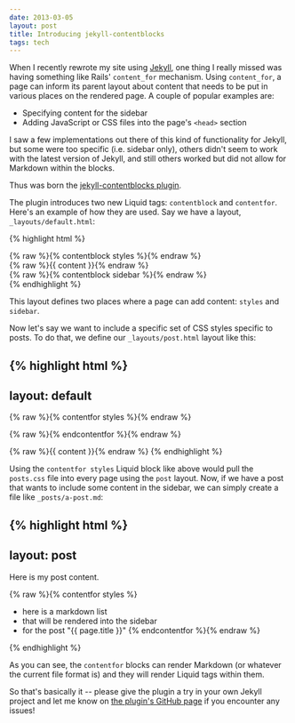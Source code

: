 ```yaml
---
date: 2013-03-05
layout: post
title: Introducing jekyll-contentblocks
tags: tech
---
```


When I recently rewrote my site using [Jekyll](http://jekyllrb.com/), one thing I really missed was having something like Rails' `content_for` mechanism. Using `content_for`, a page can inform its parent layout about content that needs to be put in various places on the rendered page. A couple of popular examples are:

* Specifying content for the sidebar
* Adding JavaScript or CSS files into the page's `<head>` section

I saw a few implementations out there of this kind of functionality for Jekyll, but some were too specific (i.e. sidebar only), others didn't seem to work with the latest version of Jekyll, and still others worked but did not allow for Markdown within the blocks.

Thus was born the [jekyll-contentblocks plugin](https://github.com/rustygeldmacher/jekyll-contentblocks).

The plugin introduces two new Liquid tags: `contentblock` and `contentfor`. Here's an example of how they are used. Say we have a layout, `_layouts/default.html`:

{% highlight html %}
<html>
  <head>
  	<title>{% raw %}{{ page.title }}{% endraw %}</title>
  	<link rel="stylesheet" href="/css/main.css" />
        {% raw %}{% contentblock styles %}{% endraw %}
  </head>
  <body>
  	<div class="main">
  	  {% raw %}{{ content }}{% endraw %}
  	</div>
  	<div class="sidebar">
  	  {% raw %}{% contentblock sidebar %}{% endraw %}
  	</div>
  </body>
</html>
{% endhighlight %}

This layout defines two places where a page can add content: `styles` and `sidebar`.

Now let's say we want to include a specific set of CSS styles specific to posts. To do that, we define our `_layouts/post.html` layout like this:

{% highlight html %}
---
layout: default
---

{% raw %}{% contentfor styles %}{% endraw %}
  <link rel="stylesheet" href="/css/posts.css" />
{% raw %}{% endcontentfor %}{% endraw %}

{% raw %}{{ content }}{% endraw %}
{% endhighlight %}

Using the `contentfor styles` Liquid block like above would pull the `posts.css` file into every page using the `post` layout. Now, if we have a post that wants to include some content in the sidebar, we can simply create a file like `_posts/a-post.md`:

{% highlight html %}
---
layout: post
---

Here is my post content.

{% raw %}{% contentfor styles %}
* here is a markdown list
* that will be rendered into the sidebar
* for the post "{{ page.title }}"
{% endcontentfor %}{% endraw %}

{% endhighlight %}

As you can see, the `contentfor` blocks can render Markdown (or whatever the current file format is) and they will render Liquid tags within them.

So that's basically it -- please give the plugin a try in your own Jekyll project and let me know on [the plugin's GitHub page](https://github.com/rustygeldmacher/jekyll-contentblocks) if you encounter any issues!
